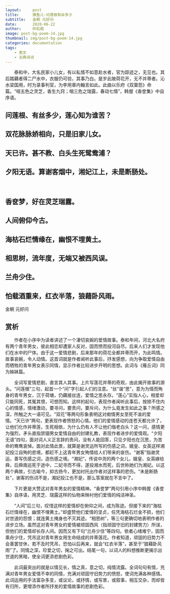 ```yaml
---
layout:     post
title:      摸鱼儿·问莲根有丝多少
subtitle:   金朝 元好问
date:       2020-06-22
author:     听松阁
image: post-bg-poem-14.jpg
thumbnail: img/post-bg-poem-14.jpg
categories: documentation
tags:
    - 美文
    - 古典诗词
---
```


　　泰和中，大名民家小儿女，有以私情不如意赴水者，官为踪迹之，无见也。其后踏藕者得二尸水中，衣服仍可验，其事乃白。是岁此陂荷花开，无不并蒂者。沁水梁国用，时为录事判官，为李用章内翰言如此。此曲以乐府《双蕖怨》命篇。“咀五色之灵芝，香生九窍；咽三危之瑞露，春动七情”，韩偓《香奁集》中自序语。

## 问莲根、有丝多少，莲心知为谁苦？
## 双花脉脉娇相向，只是旧家儿女。
## 天已许。甚不教、白头生死鸳鸯浦？
## 夕阳无语。算谢客烟中，湘妃江上，未是断肠处。
&nbsp;
## 香奁梦，好在灵芝瑞露。
## 人间俯仰今古。
## 海枯石烂情缘在，幽恨不埋黄土。
## 相思树，流年度，无端又被西风误。
## 兰舟少住。
## 怕载酒重来，红衣半落，狼藉卧风雨。


金朝 元好问


## 赏析

　　作者在小序中为读者讲述了一个凄切哀婉的爱情故事。泰和年间，河北大名府有两个青年男女，彼此相恋却遭家人反对，固而愤而投河自尽。后来人们才发现他们在水中的尸体。由于这一爱情悲剧，后来那年的荷花全都并蒂而开，为此鸣情。故事哀婉，令人动情。这首词就是作者闻听此事后，抒发感想，向为争取爱情自由而牺牲的青年男女表示同情，显示作者比较进步开明的思想。此词与《雁丘词》同为姊妹篇。

　　全词写爱情悲剧，直言其人其事。上片写莲花并蒂的奇观，由此揭开故事的源头。“问莲根”三句，起首一个“问”字引起人们的注意。“丝”谐“思”，意为为情而殉身的青年男女，沉于荷塘，仍藕接丝连，爱情之思永存。“莲心”实指人心，相爱却只能同死，其冤其恨，可想而知。这样的起句，表现作者闻听此事后，按捺不住内心的情感，情绪激动，要寻问，要责问，要斥问，为什么竟发生如此之事？所感之深，所触之大一语可见。“双花”等两句形象表明这对痴情男女至死不渝的爱情。“天已许”两句，更表现作者愤怒的心情。他们的爱情感动的连苍天都允许了，让他们化作并蒂莲，生死相依，为什么仍有人不让他们偕老白头？这一问，感情更为强烈，矛头直指禁锢男女爱情自由的封建礼教，表现作者进步的爱情观。“夕阳无语”四句，面对词人义正言辞的责问，没有人能回答，只见夕阳也在沉思，为苦命的鸯鸯哀悼。面对此情此景，就算是谢灵运所写的伤感之词，娥皇、女英这样湘妃投江自殉的悲境，都赶不上这青年男女殉情给人们带来的哀伤。“谢客”指谢灵运，善写伤感之词，造伤感之境。“湘妃”，传说中尧的两个女儿，娥皇、女英嫁给舜，后舜南巡死于途中，二妃寻而不得，遂投湘水而死，后世称她们为湘妃。以这两个典故，引古喻今，抑古扬今，更加衬托出作者对这样事的悲伤。“未是断肠处”，谢客的伤词不是，湘妃投江也不是，那么答案就在不言中了。

　　下片更是大赞这对青年男女的爱情精神。“香奁梦”两句引用小序中韩偓《香奁集》自序语，用灵芝、瑞露这样的仙物来映衬他们爱情的纯洁神圣。

　　“人间”后三句，叹惜这样的爱情却在俯仰之间，成为陈迹。但接下来的“海枯石烂情缘在，幽恨不埋黄土。”却盛赞他们爱情的坚贞，任凭海枯石烂金不损，他们对世道的怨恨；就连黄土掩身也不灭其迹。“相思树”，等三句更确切地表明作者的进步立场。虽然这对青年男女的爱情被顽固西风（指顽固守旧的封建势力）所误，但他们的爱情却长存人间。因而又有下句“兰舟少住”等四句。依者心绪难宁，固而乘舟少住，凭吊这对青年男女用生命结成的并蒂莲花。作者知道，顽固的旧势力不会善罢甘休，若不及时凭吊，恐怕以后再来，就会“红衣半落”，甚至于“狼藉卧风雨”了。同情之深，珍爱之切，掬之可出。结尾一句，以词人的料想推断更揭示出世道的黑暗，使全词更添悲剧色彩。

　　此词最突出的就是以情见长，情之真，意之切，纯情流露。全词句句有情，充满对青年男女爱情不幸的同情，充满对顽固守旧势力的愤怒，使词充满各种感情。此词运用的手法富杂多变，或议论，或抒情，或写景，或叙事，相互交杂，而却皆有归所，更增添作者所抒发的爱情故事的悲剧色彩。

